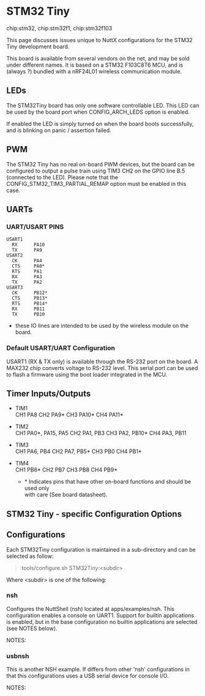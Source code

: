 # STM32 Tiny

<div class="tags">

chip:stm32, chip:stm32f1, chip:stm32f103

</div>

This page discusses issues unique to NuttX configurations for the STM32
Tiny development board.

This board is available from several vendors on the net, and may be sold
under different names. It is based on a STM32 F103C8T6 MCU, and is
(always ?) bundled with a nRF24L01 wireless communication module.

## LEDs

The STM32Tiny board has only one software controllable LED. This LED can
be used by the board port when CONFIG\_ARCH\_LEDS option is enabled.

If enabled the LED is simply turned on when the board boots
successfully, and is blinking on panic / assertion failed.

## PWM

The STM32 Tiny has no real on-board PWM devices, but the board can be
configured to output a pulse train using TIM3 CH2 on the GPIO line B.5
(connected to the LED). Please note that the
CONFIG\_STM32\_TIM3\_PARTIAL\_REMAP option must be enabled in this case.

## UARTs

### UART/USART PINS

    USART1
      RX      PA10
      TX      PA9
    USART2
      CK      PA4
      CTS     PA0*
      RTS     PA1
      RX      PA3
      TX      PA2
    USART3
      CK      PB12*
      CTS     PB13*
      RTS     PB14*
      RX      PB11
      TX      PB10

  - these IO lines are intended to be used by the wireless module on the
    board.

### Default USART/UART Configuration

USART1 (RX & TX only) is available through the RS-232 port on the board.
A MAX232 chip converts voltage to RS-232 level. This serial port can be
used to flash a firmware using the boot loader integrated in the MCU.

## Timer Inputs/Outputs

  - TIM1  
    CH1 PA8 CH2 PA9\* CH3 PA10\* CH4 PA11\*

  - TIM2  
    CH1 PA0\*, PA15, PA5 CH2 PA1, PB3 CH3 PA2, PB10\* CH4 PA3, PB11

  - TIM3  
    CH1 PA6, PB4 CH2 PA7, PB5\* CH3 PB0 CH4 PB1\*

  - TIM4  
    CH1 PB6\* CH2 PB7 CH3 PB8 CH4 PB9\*
    
      - \* Indicates pins that have other on-board functions and should
        be used only  
        with care (See board datasheet).

## STM32 Tiny - specific Configuration Options

> 

## Configurations

Each STM32Tiny configuration is maintained in a sub-directory and can be
selected as follow:

> tools/configure.sh STM32Tiny:\<subdir\>

Where \<subdir\> is one of the following:

### nsh

Configures the NuttShell (nsh) located at apps/examples/nsh. This
configuration enables a console on UART1. Support for builtin
applications is enabled, but in the base configuration no builtin
applications are selected (see NOTES below).

NOTES:

> 

### usbnsh

This is another NSH example. If differs from other 'nsh' configurations
in that this configurations uses a USB serial device for console I/O.

NOTES:

>
